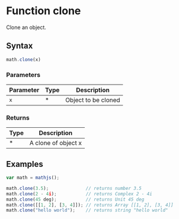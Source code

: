 # Function clone

Clone an object.


## Syntax

```js
math.clone(x)
```

### Parameters

Parameter | Type | Description
--------- | ---- | -----------
`x` | * | Object to be cloned

### Returns

Type | Description
---- | -----------
* | A clone of object x


## Examples

```js
var math = mathjs();

math.clone(3.5);              // returns number 3.5
math.clone(2 - 4i);           // returns Complex 2 - 4i
math.clone(45 deg);           // returns Unit 45 deg
math.clone([[1, 2], [3, 4]]); // returns Array [[1, 2], [3, 4]]
math.clone("hello world");    // returns string "hello world"
```




<!-- Note: This file is automatically generated from source code comments. Changes made in this file will be overridden. -->
